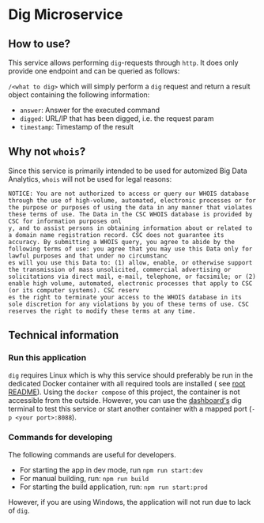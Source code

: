 # Dig Microservice

## How to use?

This service allows performing `dig`-requests through `http`. It does only provide one endpoint and can be queried as
follows:

`/<what to dig>` which will simply perform a `dig` request and return a result object containing the following
information:

- `answer`: Answer for the executed command
- `digged`: URL/IP that has been digged, i.e. the request param
- `timestamp`: Timestamp of the result

## Why not `whois`?

Since this service is primarily intended to be used for automized Big Data Analytics, `whois` will not be used for legal
reasons:

```
NOTICE: You are not authorized to access or query our WHOIS database through the use of high-volume, automated, electronic processes or for the purpose or purposes of using the data in any manner that violates these terms of use. The Data in the CSC WHOIS database is provided by CSC for information purposes onl
y, and to assist persons in obtaining information about or related to a domain name registration record. CSC does not guarantee its accuracy. By submitting a WHOIS query, you agree to abide by the following terms of use: you agree that you may use this Data only for lawful purposes and that under no circumstanc
es will you use this Data to: (1) allow, enable, or otherwise support the transmission of mass unsolicited, commercial advertising or solicitations via direct mail, e-mail, telephone, or facsimile; or (2) enable high volume, automated, electronic processes that apply to CSC (or its computer systems). CSC reserv
es the right to terminate your access to the WHOIS database in its sole discretion for any violations by you of these terms of use. CSC reserves the right to modify these terms at any time.
```

[comment]: <> (TODO: Add license in package.json)

## Technical information

### Run this application

`dig` requires Linux which is why this service should preferably be run in the dedicated Docker container with all
required tools are installed (
see [root README](../../README.md)). Using the `docker compose` of this project, the container is not accessible from
the outside. However, you can use the [dashboard's](../dashboard/README.md) dig terminal to test this service or start
another container with a mapped port (`-p <your port>:8088`).

### Commands for developing

The following commands are useful for developers.

- For starting the app in dev mode, run `npm run start:dev`
- For manual building, run: `npm run build`
- For starting the build application, run: `npm run start:prod`

However, if you are using Windows, the application will not run due to lack of `dig`.
